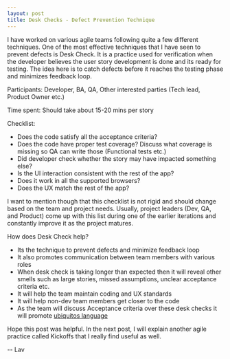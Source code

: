 ```yaml
---
layout: post
title: Desk Checks - Defect Prevention Technique
---
```


I have worked on various agile teams following quite a few different techniques. One of the most effective techniques that I have seen to prevent defects is Desk Check. It is a practice used for verification when the developer believes the user story development is done and its ready for testing. The idea here is to catch defects before it reaches the testing phase and minimizes feedback loop.

Participants:
Developer, BA, QA, Other interested parties (Tech lead, Product Owner etc.) 

Time spent:
Should take about 15-20 mins per story

Checklist:
* Does the code satisfy all the acceptance criteria?
* Does the code have proper test coverage? Discuss what coverage is missing so QA can write those (Functional tests etc.)
* Did developer check whether the story may have impacted something else?
* Is the UI interaction consistent with the rest of the app?
* Does it work in all the supported browsers?
* Does the UX match the rest of the app?

I want to mention though that this checklist is not rigid and should change based on the team and project needs. Usually, project leaders (Dev, QA, and Product) come up with this list during one of the earlier iterations and constantly improve it as the project matures.

How does Desk Check help?
* Its the technique to prevent defects and minimize feedback loop
* It also promotes communication between team members with various roles
* When desk check is taking longer than expected then it will reveal other smells such as large stories, missed assumptions, unclear acceptance criteria etc.
* It will help the team maintain coding and UX standards
* It will help non-dev team members get closer to the code 
* As the team will discuss Acceptance criteria over these desk checks it will promote [ubiquitos language](https://martinfowler.com/bliki/UbiquitousLanguage.html)

Hope this post was helpful. In the next post, I will explain another agile practice called Kickoffs that I really find useful as well.

-- Lav